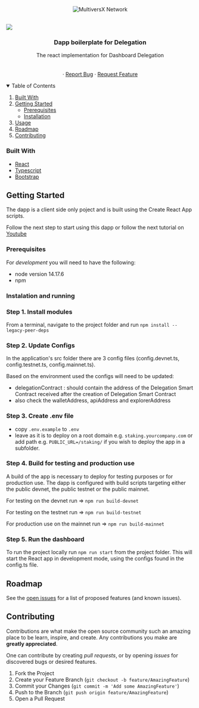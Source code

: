 <div style="text-align:center">
  <img
  src="https://github.com/multiversx/mx-delegation-dapp/blob/master/preview.png"
  alt="MultiversX Network">
</div>
<br>

[![](https://img.shields.io/badge/made%20by-MultiversX-blue.svg)](http://multiversx.com/)
<br />

<p align="center">

 <h3 align="center">Dapp boilerplate for Delegation </h3>

  <p align="center">
The react implementation for Dashboard Delegation
    <br />
    <br />
    <br />
    ·
    <a href="https://github.com/multiversx/mx-delegation-dapp/issues">Report Bug</a>
    ·
    <a href="https://github.com/multiversx/mx-delegation-dapp/issues">Request Feature</a>
  </p>
</p>

<!-- TABLE OF CONTENTS -->
<details open="open">
  <summary>Table of Contents</summary>
  <ol>
    <li><a href="#built-with">Built With</a>    </li>
    <li>
      <a href="#getting-started">Getting Started</a>
      <ul>
        <li><a href="#prerequisites">Prerequisites</a></li>
        <li><a href="#installation">Installation</a></li>
      </ul>
    </li>
    <li><a href="#usage">Usage</a></li>
    <li><a href="#roadmap">Roadmap</a></li>
    <li><a href="#contributing">Contributing</a></li>
  </ol>
</details>

### Built With

- [React](https://reactjs.org/)
- [Typescript](https://www.typescriptlang.org/)
- [Bootstrap](https://getbootstrap.com)

<!-- GETTING STARTED -->

## Getting Started

The dapp is a client side only poject and is built using the Create React App scripts.

Follow the next step to start using this dapp or follow the next tutorial on [Youtube](https://www.youtube.com/watch?v=BkjUmBsmQYM)

### Prerequisites

For _development_ you will need to have the following:

- node version 14.17.6
- npm

### Instalation and running

### Step 1. Install modules

From a terminal, navigate to the project folder and run `npm install --legacy-peer-deps`

### Step 2. Update Configs

In the application's src folder there are 3 config files (config.devnet.ts, config.testnet.ts, config.mainnet.ts).

Based on the environment used the configs will need to be updated:

- delegationContract : should contain the address of the Delegation Smart Contract received after the creation of Delegation Smart Contract
- also check the walletAddress, apiAddress and explorerAddress

### Step 3. Create .env file

- copy `.env.example` to `.env`
- leave as it is to deploy on a root domain e.g. `staking.yourcompany.com` or add path e.g. `PUBLIC_URL=/staking/` if you wish to deploy the app in a subfolder.

### Step 4. Build for testing and production use

A build of the app is necessary to deploy for testing purposes or for production use.
The dapp is configured with build scripts targeting either the public devnet, the public testnet or the public mainnet.

For testing on the devnet run => `npm run build-devnet`

For testing on the testnet run => `npm run build-testnet`

For production use on the mainnet run => `npm run build-mainnet`

### Step 5. Run the dashboard

To run the project locally run `npm run start` from the project folder. This will start the React app in development mode, using the configs found in the config.ts file.

<!-- ROADMAP -->

## Roadmap

See the [open issues](https://github.com/multiversx/mx-delegation-dapp/issues) for a list of proposed features (and known issues).

<!-- CONTRIBUTING -->

## Contributing

Contributions are what make the open source community such an amazing place to be learn, inspire, and create. Any contributions you make are **greatly appreciated**.

One can contribute by creating _pull requests_, or by opening _issues_ for discovered bugs or desired features.

1. Fork the Project
2. Create your Feature Branch (`git checkout -b feature/AmazingFeature`)
3. Commit your Changes (`git commit -m 'Add some AmazingFeature'`)
4. Push to the Branch (`git push origin feature/AmazingFeature`)
5. Open a Pull Request


